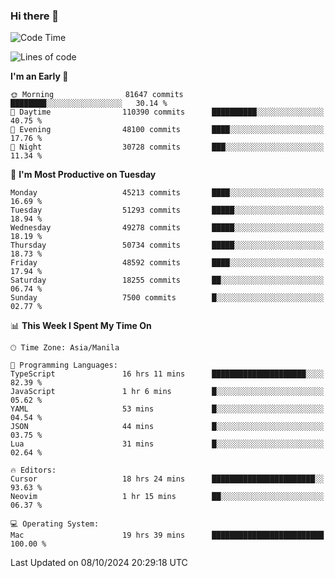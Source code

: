 ### Hi there 👋

<!--START_SECTION:waka-->
![Code Time](http://img.shields.io/badge/Code%20Time-5%2C631%20hrs%2022%20mins-blue)

![Lines of code](https://img.shields.io/badge/From%20Hello%20World%20I%27ve%20Written-120.0%20million%20lines%20of%20code-blue)

**I'm an Early 🐤** 

```text
🌞 Morning                81647 commits       ████████░░░░░░░░░░░░░░░░░   30.14 % 
🌆 Daytime                110390 commits      ██████████░░░░░░░░░░░░░░░   40.75 % 
🌃 Evening                48100 commits       ████░░░░░░░░░░░░░░░░░░░░░   17.76 % 
🌙 Night                  30728 commits       ███░░░░░░░░░░░░░░░░░░░░░░   11.34 % 
```
📅 **I'm Most Productive on Tuesday** 

```text
Monday                   45213 commits       ████░░░░░░░░░░░░░░░░░░░░░   16.69 % 
Tuesday                  51293 commits       █████░░░░░░░░░░░░░░░░░░░░   18.94 % 
Wednesday                49278 commits       █████░░░░░░░░░░░░░░░░░░░░   18.19 % 
Thursday                 50734 commits       █████░░░░░░░░░░░░░░░░░░░░   18.73 % 
Friday                   48592 commits       ████░░░░░░░░░░░░░░░░░░░░░   17.94 % 
Saturday                 18255 commits       ██░░░░░░░░░░░░░░░░░░░░░░░   06.74 % 
Sunday                   7500 commits        █░░░░░░░░░░░░░░░░░░░░░░░░   02.77 % 
```


📊 **This Week I Spent My Time On** 

```text
🕑︎ Time Zone: Asia/Manila

💬 Programming Languages: 
TypeScript               16 hrs 11 mins      █████████████████████░░░░   82.39 % 
JavaScript               1 hr 6 mins         █░░░░░░░░░░░░░░░░░░░░░░░░   05.62 % 
YAML                     53 mins             █░░░░░░░░░░░░░░░░░░░░░░░░   04.54 % 
JSON                     44 mins             █░░░░░░░░░░░░░░░░░░░░░░░░   03.75 % 
Lua                      31 mins             █░░░░░░░░░░░░░░░░░░░░░░░░   02.64 % 

🔥 Editors: 
Cursor                   18 hrs 24 mins      ███████████████████████░░   93.63 % 
Neovim                   1 hr 15 mins        ██░░░░░░░░░░░░░░░░░░░░░░░   06.37 % 

💻 Operating System: 
Mac                      19 hrs 39 mins      █████████████████████████   100.00 % 
```


 Last Updated on 08/10/2024 20:29:18 UTC
<!--END_SECTION:waka-->


<!--
**rad182/rad182** is a ✨ _special_ ✨ repository because its `README.md` (this file) appears on your GitHub profile.

Here are some ideas to get you started:

- 🔭 I’m currently working on ...
- 🌱 I’m currently learning ...
- 👯 I’m looking to collaborate on ...
- 🤔 I’m looking for help with ...
- 💬 Ask me about ...
- 📫 How to reach me: ...
- 😄 Pronouns: ...
- ⚡ Fun fact: ...
-->
